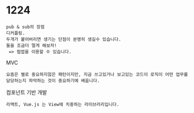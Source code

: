 <h1>
    1224
</h1>

```
pub & sub의 장점
디커플링.
두개가 붙어버리면 생기는 단점이 분명히 생길수 있습니다.
둘을 조금더 멀게 해보자!
 => 펍썹을 이용할 수 있습니다.

```



MVC

```
요즘은 별로 중요하지않은 패턴이지만, 지금 쓰고있거나 보고있는 코드이 로직이 어떤 업무를 담당하는지 파악하는 것이 중요하기에 배웁니다.

```

컴포넌트 기반 개발

```
리액트, Vue.js 는 View에 치중하는 라이브러리입니다.
```

